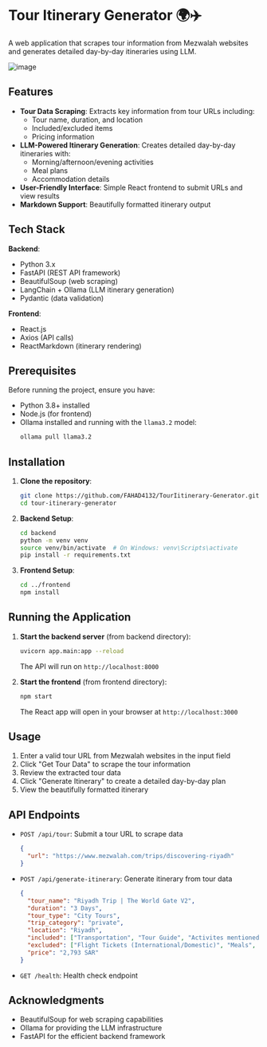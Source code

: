 # Tour Itinerary Generator 🌍✈️

A web application that scrapes tour information from Mezwalah websites and generates detailed day-by-day itineraries using LLM.

![image](https://github.com/user-attachments/assets/70d16ce7-4c3a-4141-969b-95b0343149b4)

## Features

- **Tour Data Scraping**: Extracts key information from tour URLs including:
  - Tour name, duration, and location
  - Included/excluded items
  - Pricing information
- **LLM-Powered Itinerary Generation**: Creates detailed day-by-day itineraries with:
  - Morning/afternoon/evening activities
  - Meal plans
  - Accommodation details
- **User-Friendly Interface**: Simple React frontend to submit URLs and view results
- **Markdown Support**: Beautifully formatted itinerary output

## Tech Stack

**Backend**:
- Python 3.x
- FastAPI (REST API framework)
- BeautifulSoup (web scraping)
- LangChain + Ollama (LLM itinerary generation)
- Pydantic (data validation)

**Frontend**:
- React.js
- Axios (API calls)
- ReactMarkdown (itinerary rendering)

## Prerequisites

Before running the project, ensure you have:

- Python 3.8+ installed
- Node.js (for frontend)
- Ollama installed and running with the `llama3.2` model:
  ```bash
  ollama pull llama3.2

## Installation

1. **Clone the repository**:
   ```bash
   git clone https://github.com/FAHAD4132/TourIitinerary-Generator.git
   cd tour-itinerary-generator
   ```

2. **Backend Setup**:
   ```bash
   cd backend
   python -m venv venv
   source venv/bin/activate  # On Windows: venv\Scripts\activate
   pip install -r requirements.txt
   ```

3. **Frontend Setup**:
   ```bash
   cd ../frontend
   npm install
   ```

## Running the Application

1. **Start the backend server** (from backend directory):
   ```bash
   uvicorn app.main:app --reload
   ```
   The API will run on `http://localhost:8000`

2. **Start the frontend** (from frontend directory):
   ```bash
   npm start
   ```
   The React app will open in your browser at `http://localhost:3000`

## Usage

1. Enter a valid tour URL from Mezwalah websites in the input field
2. Click "Get Tour Data" to scrape the tour information
3. Review the extracted tour data
4. Click "Generate Itinerary" to create a detailed day-by-day plan
5. View the beautifully formatted itinerary

## API Endpoints

- `POST /api/tour`: Submit a tour URL to scrape data
  ```json
  {
    "url": "https://www.mezwalah.com/trips/discovering-riyadh"
  }
  ```
  
- `POST /api/generate-itinerary`: Generate itinerary from tour data
  ```json
  {
    "tour_name": "Riyadh Trip | The World Gate V2",
    "duration": "3 Days",
    "tour_type": "City Tours",
    "trip_category": "private",
    "location": "Riyadh",
    "included": ["Transportation", "Tour Guide", "Activites mentioned in the itinerary"],
    "excluded": ["Flight Tickets (International/Domestic)", "Meals", "Accommodation", "Activites not mentioned in the itinerary"],
    "price": "2,793 SAR"
  }
  ```

- `GET /health`: Health check endpoint

## Acknowledgments

- BeautifulSoup for web scraping capabilities
- Ollama for providing the LLM infrastructure
- FastAPI for the efficient backend framework
